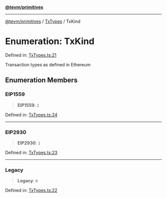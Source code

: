 [**@tevm/primitives**](../../../README.md)

***

[@tevm/primitives](../../../globals.md) / [TxTypes](../README.md) / TxKind

# Enumeration: TxKind

Defined in: [TxTypes.ts:21](https://github.com/evmts/tevm-monorepo/blob/main/packages/primitives/src/TxTypes.ts#L21)

Transaction types as defined in Ethereum

## Enumeration Members

### EIP1559

> **EIP1559**: `2`

Defined in: [TxTypes.ts:24](https://github.com/evmts/tevm-monorepo/blob/main/packages/primitives/src/TxTypes.ts#L24)

***

### EIP2930

> **EIP2930**: `1`

Defined in: [TxTypes.ts:23](https://github.com/evmts/tevm-monorepo/blob/main/packages/primitives/src/TxTypes.ts#L23)

***

### Legacy

> **Legacy**: `0`

Defined in: [TxTypes.ts:22](https://github.com/evmts/tevm-monorepo/blob/main/packages/primitives/src/TxTypes.ts#L22)
